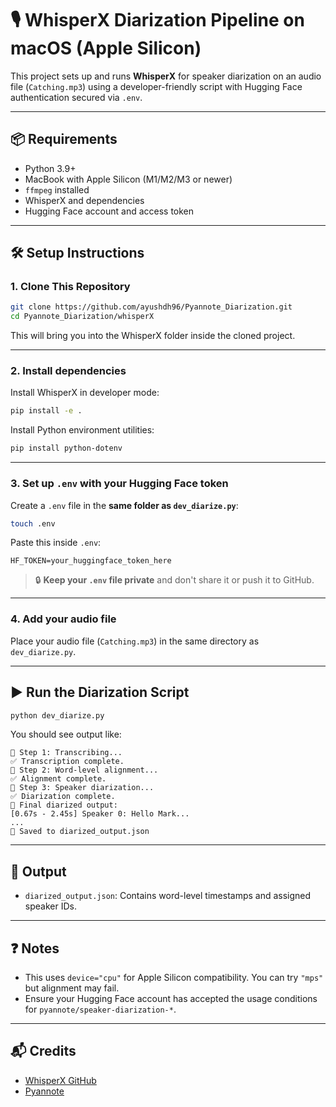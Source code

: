 
# 🎙️ WhisperX Diarization Pipeline on macOS (Apple Silicon)

This project sets up and runs **WhisperX** for speaker diarization on an audio file (`Catching.mp3`) using a developer-friendly script with Hugging Face authentication secured via `.env`.

---

## 📦 Requirements

- Python 3.9+
- MacBook with Apple Silicon (M1/M2/M3 or newer)
- `ffmpeg` installed
- WhisperX and dependencies
- Hugging Face account and access token

---

## 🛠️ Setup Instructions

### 1. Clone This Repository

```bash
git clone https://github.com/ayushdh96/Pyannote_Diarization.git
cd Pyannote_Diarization/whisperX
```

This will bring you into the WhisperX folder inside the cloned project.

---

### 2. Install dependencies

Install WhisperX in developer mode:

```bash
pip install -e .
```

Install Python environment utilities:

```bash
pip install python-dotenv
```

---

### 3. Set up `.env` with your Hugging Face token

Create a `.env` file in the **same folder as `dev_diarize.py`**:

```bash
touch .env
```

Paste this inside `.env`:

```
HF_TOKEN=your_huggingface_token_here
```

> 🔒 **Keep your `.env` file private** and don't share it or push it to GitHub.

---

### 4. Add your audio file

Place your audio file (`Catching.mp3`) in the same directory as `dev_diarize.py`.

---

## ▶️ Run the Diarization Script

```bash
python dev_diarize.py
```

You should see output like:

```
📌 Step 1: Transcribing...
✅ Transcription complete.
📌 Step 2: Word-level alignment...
✅ Alignment complete.
📌 Step 3: Speaker diarization...
✅ Diarization complete.
🎤 Final diarized output:
[0.67s - 2.45s] Speaker 0: Hello Mark...
...
💾 Saved to diarized_output.json
```

---

## 📁 Output

- `diarized_output.json`: Contains word-level timestamps and assigned speaker IDs.

---

## ❓ Notes

- This uses `device="cpu"` for Apple Silicon compatibility. You can try `"mps"` but alignment may fail.
- Ensure your Hugging Face account has accepted the usage conditions for `pyannote/speaker-diarization-*`.

---

## 📬 Credits

- [WhisperX GitHub](https://github.com/m-bain/whisperX)
- [Pyannote](https://huggingface.co/pyannote)
